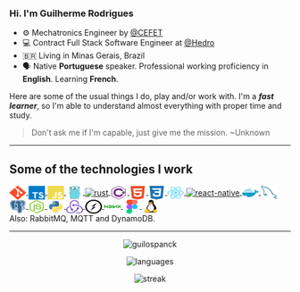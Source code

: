 ### Hi. I'm Guilherme Rodrigues	

- ⚙️ Mechatronics Engineer by [@CEFET](https://www.divinopolis.cefetmg.br/)
- 💻 Contract Full Stack Software Engineer at [@Hedro](https://hedro.com.br) <br>
- :brazil: Living in Minas Gerais, Brazil <br>
- 🗣️ Native <b>Portuguese</b> speaker. Professional working proficiency in <b>English</b>. Learning <b>French</b>.

Here are some of the usual things I do, play and/or work with. I'm a <b>*fast learner*</b>, so I'm able to understand almost everything with proper time and study.
> Don't ask me if I'm capable, just give me the mission.
> ~Unknown

---

## Some of the technologies I work
<div>
 <a href="https://git-scm.com/" rel="nofollow">
    <img align="center" alt="git" height="25" width="30" src="https://raw.githubusercontent.com/devicons/devicon/master/icons/git/git-original.svg" style="max-width: 100%;">
  </a>
   <a href="https://www.typescriptlang.org/" rel="nofollow">
    <img align="center" alt="typescript" height="25" width="30" src="https://raw.githubusercontent.com/devicons/devicon/master/icons/typescript/typescript-plain.svg" style="max-width: 100%;">
  </a>
 <a href="https://www.javascript.com/" rel="nofollow">
    <img align="center" alt="javascript" height="25" width="30" src="https://raw.githubusercontent.com/devicons/devicon/master/icons/javascript/javascript-plain.svg" style="max-width: 100%;">
  </a>
  <a href="https://go.dev/" rel="nofollow">
    <img align="center" alt="go" height="25" width="30" src="https://raw.githubusercontent.com/devicons/devicon/master/icons/go/go-original.svg" style="max-width: 100%;">
  </a>
 <a href="https://www.rust-lang.org/" rel="nofollow">
    <img align="center" alt="rust" height="25" width="30" src="https://cdn.jsdelivr.net/gh/devicons/devicon/icons/rust/rust-plain.svg" style="max-width: 100%;" />
  </a>
 <a href="https://docs.microsoft.com/pt-br/dotnet/csharp/" rel="nofollow">
    <img align="center" alt="csharp" height="25" width="30" src="https://raw.githubusercontent.com/devicons/devicon/master/icons/csharp/csharp-line.svg" style="max-width: 100%;">
  </a>
 <a href="https://html.spec.whatwg.org/multipage/" rel="nofollow">
    <img align="center" alt="html5" height="25" width="30" src="https://raw.githubusercontent.com/devicons/devicon/master/icons/html5/html5-plain.svg" style="max-width: 100%;">
  </a>
  <a href="https://www.w3.org/TR/css3-roadmap/" rel="nofollow">
    <img align="center" alt="css3" height="25" width="30" src="https://raw.githubusercontent.com/devicons/devicon/master/icons/css3/css3-plain.svg" style="max-width: 100%;">
  </a>
  <a href="https://reactjs.org/" rel="nofollow">
    <img align="center" alt="react" height="25" width="30" src="https://raw.githubusercontent.com/devicons/devicon/master/icons/react/react-original.svg" style="max-width: 100%;">
  </a>
  <a href="https://reactnative.dev/" rel="nofollow">
    <img align="center" alt="react-native" height="25" width="30" src="https://camo.githubusercontent.com/5e971de82dbf6983f5f37430e10abac80b0855b991c22a922f82e7a9d65a94eb/68747470733a2f2f63646e2e6a7364656c6976722e6e65742f67682f64657669636f6e732f64657669636f6e2f69636f6e732f616e64726f69642f616e64726f69642d6f726967696e616c2e737667" data-canonical-src="https://cdn.jsdelivr.net/gh/devicons/devicon/icons/android/android-original.svg" style="max-width: 100%;">
  </a>
  <a href="https://www.docker.com/" rel="nofollow">
    <img align="center" alt="docker" height="25" width="30" src="https://raw.githubusercontent.com/devicons/devicon/master/icons/docker/docker-plain.svg" style="max-width: 100%;">
  </a>
  <a href="https://www.mysql.com/" rel="nofollow">
    <img align="center" alt="mysql" height="25" width="30" src="https://raw.githubusercontent.com/devicons/devicon/master/icons/mysql/mysql-original.svg" style="max-width: 100%;">
  </a>
  <a href="https://www.postgresql.org/" rel="nofollow">
    <img align="center" alt="postgresql" height="25" width="30" src="https://raw.githubusercontent.com/devicons/devicon/master/icons/postgresql/postgresql-plain.svg" style="max-width: 100%;">
  </a>
  <a href="https://nodejs.org/en/" rel="nofollow">
    <img align="center" alt="nodejs" height="25" width="30" src="https://raw.githubusercontent.com/devicons/devicon/master/icons/nodejs/nodejs-original.svg" style="max-width: 100%;">
  </a> 
  <a href="https://www.python.org/" rel="nofollow">
    <img align="center" alt="nodejs" height="25" width="30" src="https://raw.githubusercontent.com/devicons/devicon/master/icons/python/python-original.svg" style="max-width: 100%;">
  </a>
  <a href="https://redux.js.org/" rel="nofollow">
    <img align="center" alt="nodejs" height="25" width="30" src="https://raw.githubusercontent.com/devicons/devicon/master/icons/redux/redux-original.svg" style="max-width: 100%;">
  </a> 
  <a href="https://socket.io/" rel="nofollow">
    <img align="center" alt="nodejs" height="25" width="30" src="https://raw.githubusercontent.com/devicons/devicon/master/icons/socketio/socketio-original.svg" style="max-width: 100%;">
  </a> 
  <a href="https://www.nginx.com/" rel="nofollow">
    <img align="center" alt="nodejs" height="25" width="30" src="https://raw.githubusercontent.com/devicons/devicon/master/icons/nginx/nginx-original.svg" style="max-width: 100%;">
  </a>
  <a href="https://www.figma.com/" rel="nofollow">
    <img align="center" alt="nodejs" height="25" width="30" src="https://raw.githubusercontent.com/devicons/devicon/master/icons/figma/figma-original.svg" style="max-width: 100%;">
  </a>
  <a href="https://www.linux.org/" rel="nofollow">
    <img align="center" alt="nodejs" height="25" width="30" src="https://raw.githubusercontent.com/devicons/devicon/master/icons/linux/linux-original.svg" style="max-width: 100%;">
  </a>
</div>


<div>
 <span>Also: RabbitMQ, MQTT and DynamoDB. </span>
 </div>

  ----

 <p align="center">
 <img src="https://github-readme-stats.vercel.app/api?username=guilospanck&count_private=true&theme=midnight-purple&show_icons=true" alt="guilospanck"/> 
 </p>
 
 <p align="center">
 <img src="https://github-readme-stats.vercel.app/api/top-langs/?username=guilospanck&layout=compact&theme=midnight-purple" alt="languages" />
 </p>
 
  <p align="center">
 <img src="http://github-readme-streak-stats.herokuapp.com?user=Guilospanck&theme=dark&hide_border=true&date_format=M%20j%5B%2C%20Y%5D" alt="streak" />
 </p>
